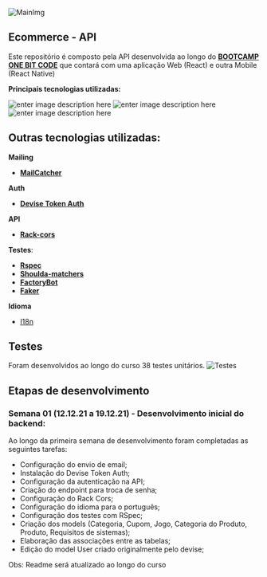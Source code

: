 
![MainImg](https://res.cloudinary.com/dloadb2bx/image/upload/v1639272457/onebig_hiu9oa.png)

## Ecommerce - API

Este repositório é composto pela API desenvolvida ao longo do **[BOOTCAMP ONE BIT CODE](https://onebitcode.com/)** que contará com uma aplicação Web (React) e outra Mobile (React Native)

**Principais tecnologias utilizadas:** <br>

![enter image description here](https://img.shields.io/badge/Ruby_on_Rails-CC0000?style=for-the-badge&logo=ruby-on-rails&logoColor=white) ![enter image description here](https://img.shields.io/badge/React-20232A?style=for-the-badge&logo=react&logoColor=61DAFB) ![enter image description here](https://img.shields.io/badge/PostgreSQL-316192?style=for-the-badge&logo=postgresql&logoColor=white) 

  

## Outras tecnologias utilizadas:

**Mailing**
- **[MailCatcher](https://mailcatcher.me/)**

**Auth**
- **[Devise Token Auth](https://github.com/lynndylanhurley/devise_token_auth)**

**API**
- **[Rack-cors](https://github.com/cyu/rack-cors)**

**Testes**:
- **[Rspec](https://github.com/rspec/rspec-rails)**
- **[Shoulda-matchers](https://github.com/thoughtbot/shoulda-matchers)**
- **[FactoryBot](https://github.com/thoughtbot/factory_bot_rails)**
- **[Faker](https://github.com/faker-ruby/faker)**

**Idioma**
- [I18n](https://github.com/ruby-i18n/i18n)

## Testes

Foram desenvolvidos ao longo do curso 38 testes unitários. 
![Testes](https://res.cloudinary.com/dloadb2bx/image/upload/v1639926392/ecommerceTest_tgqhtc.png)

## Etapas de desenvolvimento

### Semana 01 (12.12.21 a 19.12.21) - Desenvolvimento inicial do backend:
Ao longo da primeira semana de desenvolvimento foram completadas as seguintes tarefas:
- Configuração do envio de email;
- Instalação do Devise Token Auth;
- Configuração da autenticação na API;
- Criação do endpoint para troca de senha;
- Configuração do Rack Cors;
- Configuração do idioma para o português;
- Configuração dos testes com RSpec;
- Criação dos models (Categoria, Cupom, Jogo, Categoria do Produto, Produto, Requisitos de sistemas);
- Elaboração das associações entre as tabelas;
- Edição do model User criado originalmente pelo devise;



Obs: Readme será atualizado ao longo do curso